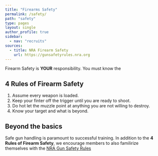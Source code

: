 ```yaml
---
title: "Firearms Safety"
permalink: /safety/
path: "safety"
type: pages
layout: single
author_profile: true
sidebar:
  - nav: "recruits"
sources: 
  - title: NRA Firearm Safety
    url: https://gunsafetyrules.nra.org
---
```


Firearm Safety is **YOUR** responsibility. You must know the

## 4 Rules of Firearm Safety
1. Assume every weapon is loaded.
2. Keep your finter off the trigger until you are ready to shoot.
3. Do hot let the muzzle point at anything you are not willing to destroy.
4. Know your target and what is beyond.

## Beyond the basics

Safe gun handling is paramount to successful training. In addition to the **4 Rules of Firearm Safety**, we encourage members to also familirize themselves with the [NRA Gun Safety Rules][nragsr]

[nragsr]:https://gunsafetyrules.nra.org/

